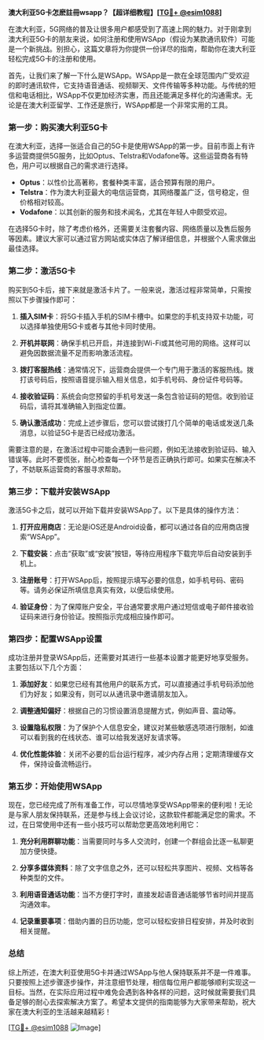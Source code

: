 **澳大利亚5G卡怎麽註冊wsapp？【超详细教程】[[TG💪+ @esim1088](https://t.me/s/esim1088)]**

在澳大利亚，5G网络的普及让很多用户都感受到了高速上网的魅力。对于刚拿到澳大利亚5G卡的朋友来说，如何注册和使用WSApp（假设为某款通讯软件）可能是一个新挑战。别担心，这篇文章将为你提供一份详尽的指南，帮助你在澳大利亚轻松完成5G卡的注册和使用。

首先，让我们来了解一下什么是WSApp。WSApp是一款在全球范围内广受欢迎的即时通讯软件，它支持语音通话、视频聊天、文件传输等多种功能。与传统的短信和电话相比，WSApp不仅更加经济实惠，而且还能满足多样化的沟通需求。无论是在澳大利亚留学、工作还是旅行，WSApp都是一个非常实用的工具。

### **第一步：购买澳大利亚5G卡**

在澳大利亚，选择一张适合自己的5G卡是使用WSApp的第一步。目前市面上有许多运营商提供5G服务，比如Optus、Telstra和Vodafone等。这些运营商各有特色，用户可以根据自己的需求进行选择。

- **Optus**：以性价比高著称，套餐种类丰富，适合预算有限的用户。
- **Telstra**：作为澳大利亚最大的电信运营商，其网络覆盖广泛，信号稳定，但价格相对较高。
- **Vodafone**：以其创新的服务和技术闻名，尤其在年轻人中颇受欢迎。

在选择5G卡时，除了考虑价格外，还需要关注套餐内容、网络质量以及售后服务等因素。建议大家可以通过官方网站或实体店了解详细信息，并根据个人需求做出最佳选择。

### **第二步：激活5G卡**

购买到5G卡后，接下来就是激活卡片了。一般来说，激活过程非常简单，只需按照以下步骤操作即可：

1. **插入SIM卡**：将5G卡插入手机的SIM卡槽中。如果您的手机支持双卡功能，可以选择单独使用5G卡或者与其他卡同时使用。
   
2. **开机并联网**：确保手机已开启，并连接到Wi-Fi或其他可用的网络。这样可以避免因数据流量不足而影响激活流程。

3. **拨打客服热线**：通常情况下，运营商会提供一个专门用于激活的客服热线。拨打该号码后，按照语音提示输入相关信息，如手机号码、身份证件号码等。

4. **接收验证码**：系统会向您预留的手机号发送一条包含验证码的短信。收到验证码后，请将其准确输入到指定位置。

5. **确认激活成功**：完成上述步骤后，您可以尝试拨打几个简单的电话或发送几条消息，以验证5G卡是否已经成功激活。

需要注意的是，在激活过程中可能会遇到一些问题，例如无法接收到验证码、输入错误等。此时不要慌张，耐心检查每一个环节是否正确执行即可。如果实在解决不了，不妨联系运营商的客服寻求帮助。

### **第三步：下载并安装WSApp**

激活5G卡之后，就可以开始下载并安装WSApp了。以下是具体的操作方法：

1. **打开应用商店**：无论是iOS还是Android设备，都可以通过各自的应用商店搜索“WSApp”。

2. **下载安装**：点击“获取”或“安装”按钮，等待应用程序下载完毕后自动安装到手机上。

3. **注册账号**：打开WSApp后，按照提示填写必要的信息，如手机号码、密码等。请务必保证所填信息真实有效，以便后续使用。

4. **验证身份**：为了保障账户安全，平台通常要求用户通过短信或电子邮件接收验证码来进行身份验证。按照指示完成相应操作即可。

### **第四步：配置WSApp设置**

成功注册并登录WSApp后，还需要对其进行一些基本设置才能更好地享受服务。主要包括以下几个方面：

1. **添加好友**：如果您已经有其他用户的联系方式，可以直接通过手机号码添加他们为好友；如果没有，则可以从通讯录中邀请朋友加入。

2. **调整通知偏好**：根据自己的习惯设置消息提醒方式，例如声音、震动等。

3. **设置隐私权限**：为了保护个人信息安全，建议对某些敏感选项进行限制，如谁可以看到我的在线状态、谁可以给我发送好友请求等。

4. **优化性能体验**：关闭不必要的后台运行程序，减少内存占用；定期清理缓存文件，保持设备流畅运行。

### **第五步：开始使用WSApp**

现在，您已经完成了所有准备工作，可以尽情地享受WSApp带来的便利啦！无论是与家人朋友保持联系，还是参与线上会议讨论，这款软件都能满足您的需求。不过，在日常使用中还有一些小技巧可以帮助您更高效地利用它：

1. **充分利用群聊功能**：当需要同时与多人交流时，创建一个群组会比逐一私聊更加方便快捷。

2. **分享多媒体资料**：除了文字信息之外，还可以轻松共享图片、视频、文档等各种类型的文件。

3. **利用语音通话功能**：当不方便打字时，直接发起语音通话能够节省时间并提高沟通效率。

4. **记录重要事项**：借助内置的日历功能，您可以轻松安排日程安排，并及时收到相关提醒。

### **总结**

综上所述，在澳大利亚使用5G卡并通过WSApp与他人保持联系并不是一件难事。只要按照上述步骤逐步操作，并注意细节处理，相信每位用户都能够顺利实现这一目标。当然，在实际应用过程中难免会遇到各种各样的问题，这时候就需要我们具备足够的耐心去探索解决方案了。希望本文提供的指南能够为大家带来帮助，祝大家在澳大利亚的生活越来越精彩！

[[TG💪+ @esim1088](https://t.me/s/esim1088) ![Image](https://i.postimg.cc/4NQfJmqS/Snipaste-2025-05-13-00-14-12.png)]